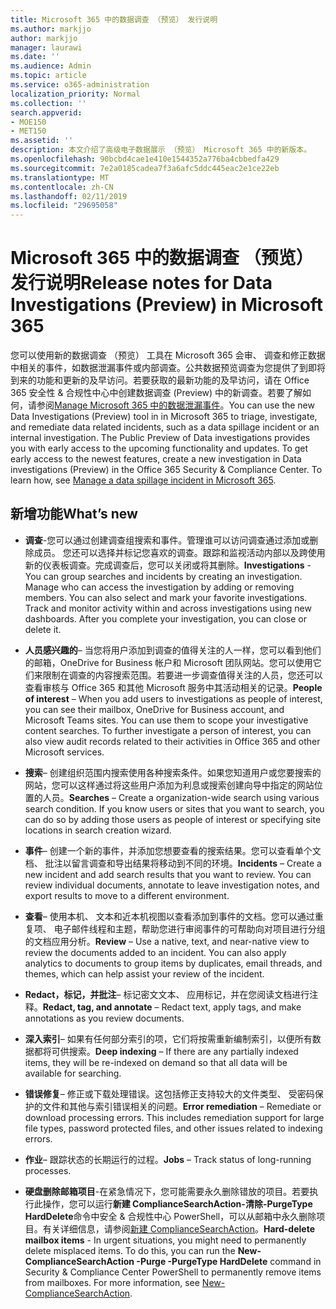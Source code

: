 ```yaml
---
title: Microsoft 365 中的数据调查 （预览） 发行说明
ms.author: markjjo
author: markjjo
manager: laurawi
ms.date: ''
ms.audience: Admin
ms.topic: article
ms.service: o365-administration
localization_priority: Normal
ms.collection: ''
search.appverid:
- MOE150
- MET150
ms.assetid: ''
description: 本文介绍了高级电子数据展示 （预览） Microsoft 365 中的新版本。
ms.openlocfilehash: 90bcbd4cae1e410e1544352a776ba4cbbedfa429
ms.sourcegitcommit: 7e2a0185cadea7f3a6afc5ddc445eac2e1ce22eb
ms.translationtype: MT
ms.contentlocale: zh-CN
ms.lasthandoff: 02/11/2019
ms.locfileid: "29695058"
---
```

# <a name="release-notes-for-data-investigations-preview-in-microsoft-365"></a><span data-ttu-id="999d4-103">Microsoft 365 中的数据调查 （预览） 发行说明</span><span class="sxs-lookup"><span data-stu-id="999d4-103">Release notes for Data Investigations (Preview) in Microsoft 365</span></span>

<span data-ttu-id="999d4-p101">您可以使用新的数据调查 （预览） 工具在 Microsoft 365 会审、 调查和修正数据中相关的事件，如数据泄漏事件或内部调查。公共数据预览调查为您提供了到即将到来的功能和更新的及早访问。若要获取的最新功能的及早访问，请在 Office 365 安全性 & 合规性中心中创建数据调查 (Preview) 中的新调查。若要了解如何，请参阅[Manage Microsoft 365 中的数据泄漏事件](manage-data-spillage-incidents.md)。</span><span class="sxs-lookup"><span data-stu-id="999d4-p101">You can use the new Data Investigations (Preview) tool in in Microsoft 365 to triage, investigate, and remediate data related incidents, such as a data spillage incident or an internal investigation. The Public Preview of Data investigations provides you with early access to the upcoming functionality and updates. To get early access to the newest features, create a new investigation in Data investigations (Preview) in the Office 365 Security & Compliance Center. To learn how, see [Manage a data spillage incident in Microsoft 365](manage-data-spillage-incidents.md).</span></span>

## <a name="whats-new"></a><span data-ttu-id="999d4-108">新增功能</span><span class="sxs-lookup"><span data-stu-id="999d4-108">What’s new</span></span> 

- <span data-ttu-id="999d4-p102">**调查**-您可以通过创建调查组搜索和事件。管理谁可以访问调查通过添加或删除成员。 您还可以选择并标记您喜欢的调查。跟踪和监视活动内部以及跨使用新的仪表板调查。完成调查后，您可以关闭或将其删除。</span><span class="sxs-lookup"><span data-stu-id="999d4-p102">**Investigations** - You can group searches and incidents by creating an investigation. Manage who can access the investigation by adding or removing members.  You can also select and mark your favorite investigations. Track and monitor activity within and across investigations using new dashboards. After you complete your investigation, you can close or delete it.</span></span>

- <span data-ttu-id="999d4-p103">**人员感兴趣的**– 当您将用户添加到调查的值得关注的人一样，您可以看到他们的邮箱，OneDrive for Business 帐户和 Microsoft 团队网站。您可以使用它们来限制在调查的内容搜索范围。若要进一步调查值得关注的人员，您还可以查看审核与 Office 365 和其他 Microsoft 服务中其活动相关的记录。</span><span class="sxs-lookup"><span data-stu-id="999d4-p103">**People of interest** – When you add users to investigations as people of interest, you can see their mailbox, OneDrive for Business account, and Microsoft Teams sites. You can use them to scope your investigative content searches. To further investigate a person of interest, you can also view audit records related to their activities in Office 365 and other Microsoft services.</span></span>

- <span data-ttu-id="999d4-p104">**搜索**– 创建组织范围内搜索使用各种搜索条件。如果您知道用户或您要搜索的网站，您可以这样通过将这些用户添加为利息或搜索创建向导中指定的网站位置的人员。</span><span class="sxs-lookup"><span data-stu-id="999d4-p104">**Searches** – Create a organization-wide search using various search condition. If you know users or sites that you want to search, you can do so by adding those users as people of interest or specifying site locations in search creation wizard.</span></span> 

- <span data-ttu-id="999d4-p105">**事件**– 创建一个新的事件，并添加您想要查看的搜索结果。您可以查看单个文档、 批注以留言调查和导出结果将移动到不同的环境。</span><span class="sxs-lookup"><span data-stu-id="999d4-p105">**Incidents** – Create a new incident and add search results that you want to review. You can review individual documents, annotate to leave investigation notes, and export results to move to a different environment.</span></span> 

- <span data-ttu-id="999d4-p106">**查看**– 使用本机、 文本和近本机视图以查看添加到事件的文档。您可以通过重复项、 电子邮件线程和主题，帮助您进行审阅事件的可帮助向对项目进行分组的文档应用分析。</span><span class="sxs-lookup"><span data-stu-id="999d4-p106">**Review** – Use a native, text, and near-native view to review the documents added to an incident. You can also apply analytics to documents to group items by duplicates, email threads, and themes, which can help assist your review of the incident.</span></span> 

- <span data-ttu-id="999d4-123">**Redact，标记，并批注**– 标记密文文本、 应用标记，并在您阅读文档进行注释。</span><span class="sxs-lookup"><span data-stu-id="999d4-123">**Redact, tag, and annotate** – Redact text, apply tags, and make annotations as you review documents.</span></span>
  
- <span data-ttu-id="999d4-124">**深入索引**– 如果有任何部分索引的项，它们将按需重新编制索引，以便所有数据都将可供搜索。</span><span class="sxs-lookup"><span data-stu-id="999d4-124">**Deep indexing** – If there are any partially indexed items, they will be re-indexed on demand so that all data will be available for searching.</span></span>

- <span data-ttu-id="999d4-p107">**错误修复**– 修正或下载处理错误。这包括修正支持较大的文件类型、 受密码保护的文件和其他与索引错误相关的问题。</span><span class="sxs-lookup"><span data-stu-id="999d4-p107">**Error remediation** – Remediate or download processing errors. This includes remediation support for large file types, password protected files, and other issues related to indexing errors.</span></span> 

- <span data-ttu-id="999d4-127">**作业**– 跟踪状态的长期运行的过程。</span><span class="sxs-lookup"><span data-stu-id="999d4-127">**Jobs** – Track status of long-running processes.</span></span>

- <span data-ttu-id="999d4-p108">**硬盘删除邮箱项目**-在紧急情况下，您可能需要永久删除错放的项目。若要执行此操作，您可以运行**新建 ComplianceSearchAction-清除-PurgeType HardDelete**命令中安全 & 合规性中心 PowerShell，可以从邮箱中永久删除项目。有关详细信息，请参阅[新建 ComplianceSearchAction](https://docs.microsoft.com/powershell/module/exchange/policy-and-compliance-content-search/new-compliancesearchaction)。</span><span class="sxs-lookup"><span data-stu-id="999d4-p108">**Hard-delete mailbox items** - In urgent situations, you might need to permanently delete misplaced items. To do this, you can run the **New-ComplianceSearchAction -Purge -PurgeType HardDelete** command in Security & Compliance Center PowerShell to permanently remove items from mailboxes. For more information, see [New-ComplianceSearchAction](https://docs.microsoft.com/powershell/module/exchange/policy-and-compliance-content-search/new-compliancesearchaction).</span></span>
